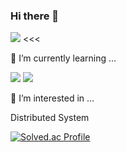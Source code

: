 ### Hi there 👋
<!--
**kim-sung-jee/kim-sung-jee** is a ✨ _special_ ✨ repository because its `README.md` (this file) appears on your GitHub profile.

Here are some ideas to get you started:

- 🔭 I’m currently working on ...
- 🌱 I’m currently learning ...
- 👯 I’m looking to collaborate on ...
- 🤔 I’m looking for help with ...
- 💬 Ask me about ...
- 📫 How to reach me: ...
- 😄 Pronouns: ...
- ⚡ Fun fact: ...
-->
<a href="https://velog.io/@lsvk9921" target="_blank"><img src="https://img.shields.io/badge/Velog-20c997?style=flat-square&logo=Vimeo&logoColor=white"/></a> <<<

<!-- <a href="https://www.linkedin.com/in/%EC%84%B1%EC%A7%80-%EA%B9%80-9097aa252/" target="_blank"><img src= "https://img.shields.io/badge/-LinkedIn-blue?style=flat-square&logo=Linkedin&logoColor=white&link=https://www.linkedin.com/in/seong-yun-byeon-8183a8113"/></a> <<< -->




🌱 I’m currently learning ...

<img src="https://img.shields.io/badge/Spring Boot-6DB33F?style=flat-square&logo=Spring Boot&logoColor=white"/></a>
<img src="https://img.shields.io/badge/nestjs-%23E0234E.svg?style=flat0square&logo=nestjs&logoColor=white"></a>


🌱 I’m interested in ...

 Distributed System

[![Solved.ac Profile](http://mazassumnida.wtf/api/mini/generate_badge?boj=lsvk9921)](https://solved.ac/lsvk9921)
<!-- [![Codeforces](https://badges.joonhyung.xyz/codeforces/lsvk9921.svg)](https://codeforces.com/profile/lsvk9921) -->

